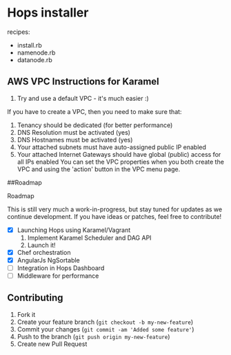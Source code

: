 
Hops installer
===

recipes:

* install.rb
* namenode.rb
* datanode.rb


## AWS VPC Instructions for Karamel

1. Try and use a default VPC - it's much easier :)

If you have to create a VPC, then you need to make sure that:
 1. Tenancy should be dedicated (for better performance)
 2. DNS Resolution must be activated (yes)
 3. DNS Hostnames must be activated (yes)
 4. Your attached subnets must have auto-assigned public IP enabled
 5. Your attached Internet Gateways should have global (public) access for all IPs enabled
You can set the VPC properties when you both create the VPC and using the 'action' button in the VPC menu page.


 
##Roadmap

Roadmap

This is still very much a work-in-progress, but stay tuned for updates as we continue development. If you have ideas or patches, feel free to contribute!

- [x] Launching Hops using Karamel/Vagrant
  1. Implement Karamel Scheduler and DAG API
  1. Launch it!
- [x] Chef orchestration 
- [x] AngularJs NgSortable
- [ ] Integration in Hops Dashboard
- [ ] Middleware for performance

## Contributing

1. Fork it
2. Create your feature branch (`git checkout -b my-new-feature`)
3. Commit your changes (`git commit -am 'Added some feature'`)
4. Push to the branch (`git push origin my-new-feature`)
5. Create new Pull Request
